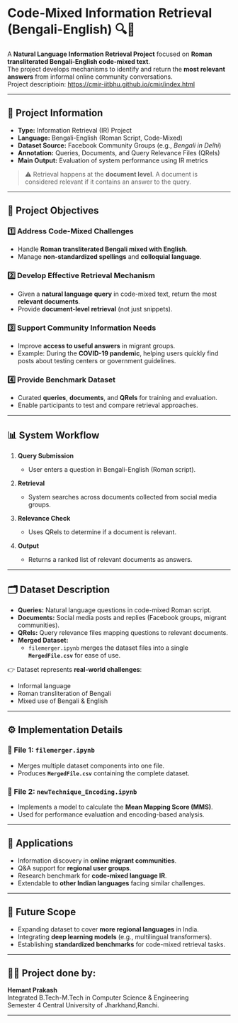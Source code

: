 # Code-Mixed Information Retrieval (Bengali-English) 🔍📑  

A **Natural Language Information Retrieval Project** focused on **Roman transliterated Bengali-English code-mixed text**.  
The project develops mechanisms to identify and return the **most relevant answers** from informal online community conversations.  
Project descriptioin: https://cmir-iitbhu.github.io/cmir/index.html

---

## 📂 Project Information  

- **Type:** Information Retrieval (IR) Project  
- **Language:** Bengali-English (Roman Script, Code-Mixed)  
- **Dataset Source:** Facebook Community Groups (e.g., *Bengali in Delhi*)  
- **Annotation:** Queries, Documents, and Query Relevance Files (QRels)  
- **Main Output:** Evaluation of system performance using IR metrics  

> ⚠️ Retrieval happens at the **document level**. A document is considered relevant if it contains an answer to the query.  

---

## 🔑 Project Objectives  

### 1️⃣ Address Code-Mixed Challenges  
- Handle **Roman transliterated Bengali mixed with English**.  
- Manage **non-standardized spellings** and **colloquial language**.  

### 2️⃣ Develop Effective Retrieval Mechanism  
- Given a **natural language query** in code-mixed text, return the most **relevant documents**.  
- Provide **document-level retrieval** (not just snippets).  

### 3️⃣ Support Community Information Needs  
- Improve **access to useful answers** in migrant groups.  
- Example: During the **COVID-19 pandemic**, helping users quickly find posts about testing centers or government guidelines.  

### 4️⃣ Provide Benchmark Dataset  
- Curated **queries**, **documents**, and **QRels** for training and evaluation.  
- Enable participants to test and compare retrieval approaches.  

---

## 📊 System Workflow  

1. **Query Submission**  
   - User enters a question in Bengali-English (Roman script).  

2. **Retrieval**  
   - System searches across documents collected from social media groups.  

3. **Relevance Check**  
   - Uses QRels to determine if a document is relevant.  

4. **Output**  
   - Returns a ranked list of relevant documents as answers.  

---

## 🗂️ Dataset Description  

- **Queries:** Natural language questions in code-mixed Roman script.  
- **Documents:** Social media posts and replies (Facebook groups, migrant communities).  
- **QRels:** Query relevance files mapping questions to relevant documents.  
- **Merged Dataset:**  
  - `filemerger.ipynb` merges the dataset files into a single **`MergedFile.csv`** for ease of use.  

👉 Dataset represents **real-world challenges**:  
- Informal language  
- Roman transliteration of Bengali  
- Mixed use of Bengali & English  

---

## ⚙️ Implementation Details  

### 🔹 File 1: `filemerger.ipynb`  
- Merges multiple dataset components into one file.  
- Produces **`MergedFile.csv`** containing the complete dataset.  

### 🔹 File 2: `newTechnique_Encoding.ipynb`  
- Implements a model to calculate the **Mean Mapping Score (MMS)**.  
- Used for performance evaluation and encoding-based analysis.  

---

## 🚀 Applications  

- Information discovery in **online migrant communities**.  
- Q&A support for **regional user groups**.  
- Research benchmark for **code-mixed language IR**.  
- Extendable to **other Indian languages** facing similar challenges.  

---

## 🔮 Future Scope  

- Expanding dataset to cover **more regional languages** in India.  
- Integrating **deep learning models** (e.g., multilingual transformers).  
- Establishing **standardized benchmarks** for code-mixed retrieval tasks.  

---

## 👨‍💻 Project done by:  

**Hemant Prakash**  
Integrated B.Tech-M.Tech in Computer Science & Engineering  
Semester 4
Central University of Jharkhand,Ranchi.

---
